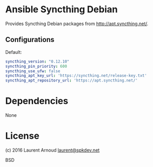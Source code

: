 # Ansible Syncthing Debian

Provides Syncthing Debian packages from <http://apt.syncthing.net/>.

## Configurations

Default:

~~~ yaml
syncthing_version: "0.12.10"
syncthing_pin_priority: 600
syncthing_use_ufw: false
syncthing_apt_key_url: 'https://syncthing.net/release-key.txt'
syncthing_apt_repository_url: 'https://apt.syncthing.net/'
~~~

# Dependencies

None

# License

(c) 2016 Laurent Arnoud <laurent@spkdev.net>

BSD
